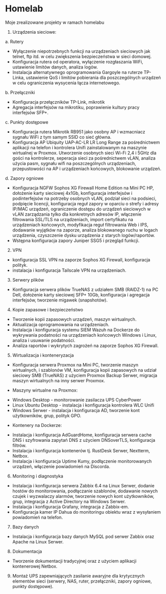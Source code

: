 # Homelab
Moje zrealizowane projekty w ramach homelabu

1. Urządzenia sieciowe:

a. Rutery
- Wyłączenie niepotrzebnych funkcji na urządzeniach sieciowych jak telnet, ftp itd. w celu zwiększenia bezpieczeństwa w sieci domowej.
- Konfiguracja rutera od operatora, wyłączenie rozgłaszania WiFi, ustawienie limitów danych, analiza logów.
- Instalacja alternatywnego oprogramowania Gargoyle na ruterze TP-Linka, ustawienie QoS i limitów pobierania dla poszczególnych urządzeń w celu ograniczenia wysycenia łącza internetowego.

b. Przełączniki
- Konfiguracja przełączników TP-Link, mikrotik
- Agregacja interfejsów na mikrotiku, poprawienie kultury pracy interfejsów SFP+.

c. Punkty dostępowe
- Konfiguracja rutera Mikrotik RB951 jako osobny AP i wzmacniacz sygnału WiFi z tym samym SSID co sieć główna.
- Konfiguracja AP Ubiquity UAP-AC-LR LR Long Range za pośrednictwem aplikacji na telefon i kontrolera Unifi zainstalowanym na maszynie wirtualnej w Proxmox.  Utworzenie osobnych sieci Wi-Fi 2,4 i 5GHz dla gości na kontrolerze, seperacja sieci za pośrednictwem vLAN, analiza użycia pasm, sygnału wifi na poszczególnych urządzeniach, przepustowości na AP i urządzeniach końcowych, blokowanie urządzeń.

d. Zapory ogniowe
- Konfiguracja NGFW Sophos XG Firewall Home Edition na Mini PC HP, dołożenie karty sieciowej 4x1Gb, konfiguracja interfejsów i podinterfejsów na potrzeby osobnych vLAN, podział sieci na podsieci, podpięcie licencji, konfiguracja reguł zapory w oparciu o strefy i adresy IP/MAC urządzeń, ograniczenie dostępu do urządzeń sieciowych w vLAN zarządzania tylko dla konkretnych adresów IP, włączenie filtrowania SSL/TLS na urządzeniach, import certyfikatu na urządzeniach końcowych, modyfikacja reguł filtrowania Web i IPS, dodawanie wyjątków na zaporze, analiza blokowanego ruchu w logach urządzenia, czyszczenie dysku urządzenia z starych logów/raportów.
- Wstępna konfiguracja zapory Juniper SSG5 i przegląd funkcji.

2. VPN
- konfiguracja SSL VPN na zaporze Sophos XG Firewall, konfiguracja polityk.
- instalacja i konfiguracja Tailscale VPN na urządzeniach.

3. Serwery plików
- Konfiguracja serwera plików TrueNAS z udziałem SMB (RAIDZ-1) na PC Dell, dołożenie karty sieciowej SFP+ 10Gb, konfiguracja i agregacja interfejsów, tworzenie migawek (snapshotów).

4. Kopie zapasowe i bezpieczeństwo
- Tworzenie kopii zapasowych urządzeń, maszyn wirtualnych.
- Aktualizacja oprogramowania na urządzeniach.
- Instalacja i konfiguracja systemu SIEM Wazuh na Dockerze do wykrywania podatności na urządzeniach końcowych Windows i Linux, analiza i usuwanie podatności.
- Analiza raportów i wykrytych zagrożeń na zaporze Sophos XG Firewall.
  
5. Wirtualizacja i konteneryzacja
- Konfiguracja serwera Proxmox na Mini PC, tworzenie maszyn wirtualnych, i szablonów VM, konfiguracja kopii zapasowych na udział sieciowy SMB (TrueNAS) z użyciem Proxmox Backup Serwer, migracja maszyn wirtualnych na inny serwer Proxmox.

- Maszyny wirtualne na Proxmox: 
+ Windows Desktop - monitorowanie zasilacza UPS CyberPower
+ Linux Ubuntu Desktop - instalacja i konfiguracja kontrolera WLC Unifi
+ Windows Serwer - instalacja i konfiguracja AD, tworzenie kont użytkowników, grup, polityk GPO.

- Kontenery na Dockerze:
+ Instalacja i konfiguracja AdGuardHome, konfiguracja serwera cache DNS i szyfrowania zapytań DNS z użyciem DNSoverTLS, konfiguracja filtrów.
+ Instalacja i konfiguracja kontenerów tj. RustDesk Serwer, Nextterm, Netbox.
+ Instalacja i konfiguracja Uptime Kumy, podłączenie monitorowanych urządzeń, włączenie powiadomień na Discorda.

6. Monitoring i diagnostyka
- Instalacja i konfiguracja serwera Zabbix 6.4 na Linux Serwer, dodanie hostów do monitorowania, podłączanie szablonów, dodawanie nowych czujek i wyzwalaczy alarmów, tworzenie nowych kont użytkowników, grup, integracja z Active Directory na Windows Serwer.
- Instalacja i konfiguracja Grafany, integracja z Zabbix-em.
- Konfiguracja kamer IP Dahua do monitoringu obiektu wraz z wysyłaniem powiadomień na telefon.

7. Bazy danych
- Instalacja i konfiguracja bazy danych MySQL pod serwer Zabbix oraz Apache na Linux Serwer.

8. Dokumentacja
- Tworzenie dokumentacji tradycyjnej oraz z użyciem aplikacji kontenerowej Netbox.

9. Montaż UPS zapewniających zasilanie awaryjne dla krytycznych elementów sieci (serwery, NAS, ruter, przełączniki, zapory ogniowe, punkty dostępowe).

